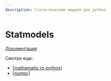 ```yaml
---
description: Статистические модели для python
---
```

# Statmodels

[Документация](https://www.statsmodels.org/stable/index.html)

Смотри еще:

- [[mathematic-in-python]]
- [[numpy]]

[//begin]: # "Autogenerated link references for markdown compatibility"
[mathematic-in-python]: mathematic-in-python "Mathematic in python"
[numpy]: ../lists/numpy "Numpy"
[//end]: # "Autogenerated link references"